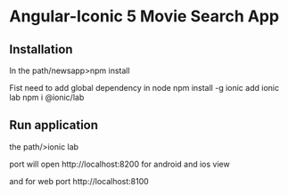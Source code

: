 # Angular-Iconic 5 Movie Search App

## Installation

In the path/newsapp>npm install

Fist need to add global dependency in node npm install -g ionic
add ionic lab npm i @ionic/lab

## Run application

the path/>ionic lab

port will open http://localhost:8200 for android and ios view

and for web port http://localhost:8100

